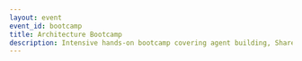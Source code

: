 ```yaml
---
layout: event
event_id: bootcamp
title: Architecture Bootcamp
description: Intensive hands-on bootcamp covering agent building, SharePoint integration, autonomous AI, and DevOps practices
---
```


<!-- 
🎯 BOOTCAMP EVENT PAGE
📝 Uses unified event.html layout with bootcamp-specific configuration
🔄 All content dynamically generated from lab-config.yml
-->
